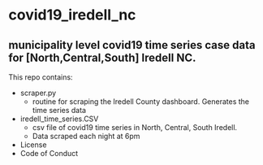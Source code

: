 # covid19_iredell_nc
## municipality level covid19 time series case data for [North,Central,South] Iredell NC.

This repo contains:
  - scraper.py
    * routine for scraping the Iredell County dashboard. Generates the time series data
  - iredell_time_series.CSV
    * csv file of covid19 time series in North, Central, South Iredell. 
    * Data scraped each night at 6pm
  - License
  - Code of Conduct
